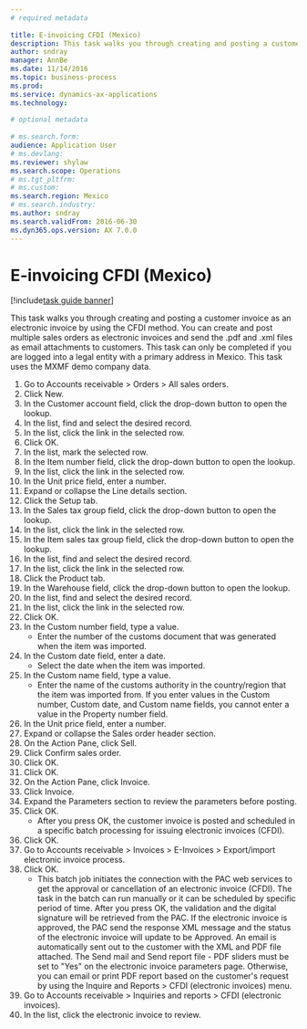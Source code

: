 ```yaml
--- 
# required metadata 
 
title: E-invoicing CFDI (Mexico)
description: This task walks you through creating and posting a customer invoice as an electronic invoice by using the CFDI method. 
author: sndray
manager: AnnBe 
ms.date: 11/14/2016
ms.topic: business-process 
ms.prod:  
ms.service: dynamics-ax-applications 
ms.technology:  
 
# optional metadata 
 
# ms.search.form:   
audience: Application User 
# ms.devlang:  
ms.reviewer: shylaw
ms.search.scope: Operations 
# ms.tgt_pltfrm:  
# ms.custom:  
ms.search.region: Mexico
# ms.search.industry: 
ms.author: sndray
ms.search.validFrom: 2016-06-30 
ms.dyn365.ops.version: AX 7.0.0 
---
```

# E-invoicing CFDI (Mexico)

[!include[task guide banner](../../includes/task-guide-banner.md)]

This task walks you through creating and posting a customer invoice as an electronic invoice by using the CFDI method. You can create and post multiple sales orders as electronic invoices and send the .pdf and .xml files as email attachments to customers. This task can only be completed if you are logged into a legal entity with a primary address in Mexico. This task uses the MXMF demo company data.

1. Go to Accounts receivable > Orders > All sales orders.
2. Click New.
3. In the Customer account field, click the drop-down button to open the lookup.
4. In the list, find and select the desired record.
5. In the list, click the link in the selected row.
6. Click OK.
7. In the list, mark the selected row.
8. In the Item number field, click the drop-down button to open the lookup.
9. In the list, click the link in the selected row.
10. In the Unit price field, enter a number.
11. Expand or collapse the Line details section.
12. Click the Setup tab.
13. In the Sales tax group field, click the drop-down button to open the lookup.
14. In the list, click the link in the selected row.
15. In the Item sales tax group field, click the drop-down button to open the lookup.
16. In the list, find and select the desired record.
17. In the list, click the link in the selected row.
18. Click the Product tab.
19. In the Warehouse field, click the drop-down button to open the lookup.
20. In the list, find and select the desired record.
21. In the list, click the link in the selected row.
22. Click OK.
23. In the Custom number field, type a value.
    * Enter the number of the customs document that was generated when the item was imported.  
24. In the Custom date field, enter a date.
    * Select the date when the item was imported.  
25. In the Custom name field, type a value.
    * Enter the name of the customs authority in the country/region that the item was imported from.  If you enter values in the Custom number, Custom date, and Custom name fields, you cannot enter a value in the Property number field.  
26. In the Unit price field, enter a number.
27. Expand or collapse the Sales order header section.
28. On the Action Pane, click Sell.
29. Click Confirm sales order.
30. Click OK.
31. Click OK.
32. On the Action Pane, click Invoice.
33. Click Invoice.
34. Expand the Parameters section to review the parameters before posting.
35. Click OK.
    * After you press OK, the customer invoice is posted and scheduled in a specific batch processing for issuing electronic invoices (CFDI).  
36. Click OK.
37. Go to Accounts receivable > Invoices > E-Invoices > Export/import electronic invoice process.
38. Click OK.
    * This batch job initiates the connection with the PAC web services to get the approval or cancellation of an electronic invoice (CFDI). The task in the batch can run manually or it can be scheduled by specific period of time.   	After you press OK, the validation and the digital signature will be retrieved from the PAC. If the electronic invoice is approved,  the PAC send the response XML message and the status of the electronic invoice will update to be Approved. An email is automatically sent out to the customer with the XML and PDF file attached. The Send mail and Send report file - PDF sliders must be set to "Yes" on the electronic invoice parameters page. Otherwise, you can email or print PDF report based on the customer's request by using the Inquire and Reports > CFDI (electronic invoices) menu.  
39. Go to Accounts receivable > Inquiries and reports > CFDI (electronic invoices).
40. In the list, click the electronic invoice to review.

